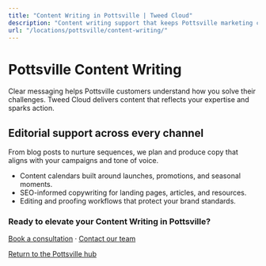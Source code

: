```yaml
---
title: "Content Writing in Pottsville | Tweed Cloud"
description: "Content writing support that keeps Pottsville marketing channels fresh."
url: "/locations/pottsville/content-writing/"
---
```


# Pottsville Content Writing

Clear messaging helps Pottsville customers understand how you solve their challenges. Tweed Cloud delivers content that reflects your expertise and sparks action.

## Editorial support across every channel

From blog posts to nurture sequences, we plan and produce copy that aligns with your campaigns and tone of voice.

- Content calendars built around launches, promotions, and seasonal moments.
- SEO-informed copywriting for landing pages, articles, and resources.
- Editing and proofing workflows that protect your brand standards.

### Ready to elevate your Content Writing in Pottsville?

[Book a consultation](/consultation/) · [Contact our team](/contact/)

[Return to the Pottsville hub](/locations/pottsville/)
